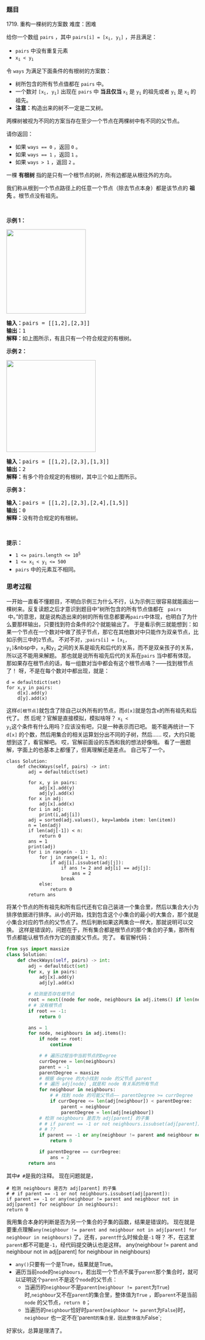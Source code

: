 ### 题目

1719\. 重构一棵树的方案数 难度：困难
<p>给你一个数组&nbsp;<code>pairs</code> ，其中&nbsp;<code>pairs[i] = [x<sub>i</sub>, y<sub>i</sub>]</code>&nbsp;，并且满足：</p>

<ul>
	<li><code>pairs</code>&nbsp;中没有重复元素</li>
	<li><code>x<sub>i</sub> &lt; y<sub>i</sub></code></li>
</ul>

<p>令&nbsp;<code>ways</code>&nbsp;为满足下面条件的有根树的方案数：</p>

<ul>
	<li>树所包含的所有节点值都在 <code>pairs</code>&nbsp;中。</li>
	<li>一个数对&nbsp;<code>[x<sub>i</sub>, y<sub>i</sub>]</code> 出现在&nbsp;<code>pairs</code>&nbsp;中&nbsp;<strong>当且仅当</strong><strong>&nbsp;</strong><code>x<sub>i</sub></code>&nbsp;是&nbsp;<code>y<sub>i</sub></code>&nbsp;的祖先或者&nbsp;<code>y<sub>i</sub></code>&nbsp;是&nbsp;<code>x<sub>i</sub></code><sub>&nbsp;</sub>的祖先。</li>
	<li><strong>注意：</strong>构造出来的树不一定是二叉树。</li>
</ul>

<p>两棵树被视为不同的方案当存在至少一个节点在两棵树中有不同的父节点。</p>

<p>请你返回：</p>

<ul>
	<li>如果&nbsp;<code>ways == 0</code>&nbsp;，返回&nbsp;<code>0</code>&nbsp;。</li>
	<li>如果&nbsp;<code>ways == 1</code>&nbsp;，返回 <code>1</code>&nbsp;。</li>
	<li>如果&nbsp;<code>ways &gt; 1</code>&nbsp;，返回&nbsp;<code>2</code>&nbsp;。</li>
</ul>

<p>一棵 <strong>有根树</strong>&nbsp;指的是只有一个根节点的树，所有边都是从根往外的方向。</p>

<p>我们称从根到一个节点路径上的任意一个节点（除去节点本身）都是该节点的 <strong>祖先</strong>&nbsp;。根节点没有祖先。</p>

<p>&nbsp;</p>

<p><strong>示例 1：</strong></p>
<img style="width: 208px; height: 221px;" src="https://assets.leetcode-cn.com/aliyun-lc-upload/uploads/2021/01/09/trees2.png">
<pre><b>输入：</b>pairs = [[1,2],[2,3]]
<b>输出：</b>1
<b>解释：</b>如上图所示，有且只有一个符合规定的有根树。
</pre>

<p><strong>示例 2：</strong></p>
<img style="width: 234px; height: 241px;" src="https://assets.leetcode-cn.com/aliyun-lc-upload/uploads/2021/01/09/tree.png" alt="">
<pre><b>输入：</b>pairs = [[1,2],[2,3],[1,3]]
<b>输出：</b>2
<b>解释：</b>有多个符合规定的有根树，其中三个如上图所示。
</pre>

<p><strong>示例 3：</strong></p>

<pre><b>输入：</b>pairs = [[1,2],[2,3],[2,4],[1,5]]
<b>输出：</b>0
<b>解释：</b>没有符合规定的有根树。</pre>

<p>&nbsp;</p>

<p><strong>提示：</strong></p>

<ul>
	<li><code>1 &lt;= pairs.length &lt;= 10<sup>5</sup></code></li>
	<li><code>1 &lt;= x<sub>i </sub>&lt; y<sub>i</sub> &lt;= 500</code></li>
	<li><code>pairs</code>&nbsp;中的元素互不相同。</li>
</ul>

### 思考过程

一开始一直看不懂题目，不明白示例三为什么不行，认为示例三很容易就能画出一棵树来。反复读题之后才意识到题目中“树所包含的所有节点值都在 <code>
pairs</code>
&nbsp;中。”的意思，就是说构造出来的树的所有信息都要再`pairs`中体现，也明白了为什么要那样输出，只要找到符合条件的2个就能输出了。
于是看示例三就能想到：如果一个节点在一个数对中做了孩子节点，那它在其他数对中只能作为双亲节点，比如示例三中的`2`节点。
不对不对，;<code>pairs[i]
= [x<sub>i</sub>, y<sub>i</sub>]</code>&nbsp中，<code>x<sub>i</sub></code>和<code>y<sub>i</sub></code>
之间的关系是祖先和后代的关系，而不是双亲孩子的关系，所以这不能用来解题。 那也就是说所有祖先后代的关系在`pairs`
当中都有体现，那如果存在根节点的话，每一组数对当中都会有这个根节点咯？——找到根节点了！
呀，不是在每个数对中都出现，就是：

	d = defaultdict(set)
	for x,y in pairs:
		d[x].add(y)
		d[y].add(x)

这样`d[根节点]`就包含了除自己以外所有的节点，而`d[x]`就是包含`x`的所有祖先和后代了。 然 后呢？官解是直接模拟，模拟啥呀？
<code>x<sub>i</sub> &lt; y<sub>i</sub></code>这个条件有什么用吗？应该没有吧，只是一种表示而已吧。 能不能再统计一下`d[x]`
的个数，然后用集合的相关运算划分出不同的子树，然后……
哎，大约只能想到这了，看官解吧。 哎，官解前面设的东西和我的想法好像哦。 看了一圈题解，字面上的也基本上都懂了，但离理解还是差点。
自己写了一个。

~~~ Pyrhon
class Solution:
    def checkWays(self, pairs) -> int:
        adj = defaultdict(set)

        for x, y in pairs:
            adj[x].add(y)
            adj[y].add(x)
        for x in adj:
            adj[x].add(x)
        for i in adj:
            print(i,adj[i])
        adj = sorted(adj.values(), key=lambda item: len(item))
        n = len(adj)
        if len(adj[-1]) < n:
            return 0
        ans = 1
        print(adj)
        for i in range(n - 1):
            for j in range(i + 1, n):
                if adj[i].issubset(adj[j]):
                    if ans != 2 and adj[i] == adj[j]:
                        ans = 2
                    break
            else:
                return 0
        return ans
~~~

将某个节点的所有祖先和所有后代还有它自己装进一个集合里，然后以集合大小为排序依据进行排序。从小的开始，找到包含这个小集合的最小的大集合，那个就是小集合对应的节点的父节点了。然后判断如果这两集合一样大，那就说明可以交换。
这样是错误的，问题在于，所有集合都是根节点的那个集合的子集，那所有节点都能认根节点作为它的直接父节点。完了。 看官解代码：

~~~ Python
from sys import maxsize
class Solution:
    def checkWays(self, pairs) -> int:
        adj = defaultdict(set)
        for x, y in pairs:
            adj[x].add(y)
            adj[y].add(x)

        # 检测是否存在根节点
        root = next((node for node, neighbours in adj.items() if len(neighbours) == len(adj) - 1), -1)
        # # 没有根节点
        if root == -1:
            return 0

        ans = 1
        for node, neighbours in adj.items():
            if node == root:
                continue

            # # 遍历过程当中当前节点的Degree
            currDegree = len(neighbours)
            parent = -1
            parentDegree = maxsize
            # 根据 degree 的大小找到 node 的父节点 parent
            # # 遍历 adj[node] ,就是和 node 有关系的所有节点
            for neighbour in neighbours:
                # # 找到 node 的可能父节点—— parentDegree >= currDegree
                if currDegree <= len(adj[neighbour]) < parentDegree:
                    parent = neighbour
                    parentDegree = len(adj[neighbour])
            # 检测 neighbours 是否为 adj[parent] 的子集
            # # if parent == -1 or not neighbours.issubset(adj[parent]):
            # # ??
            if parent == -1 or any(neighbour != parent and neighbour not in adj[parent] for neighbour in neighbours):
                return 0

            if parentDegree == currDegree:
                ans = 2
        return ans
~~~

其中`# #`是我的注释。 现在问题就是，

	# 检测 neighbours 是否为 adj[parent] 的子集
	# # if parent == -1 or not neighbours.issubset(adj[parent]):
	if parent == -1 or any(neighbour != parent and neighbour not in adj[parent] for neighbour in neighbours):
	return 0

我用集合本身的判断是否为另一个集合的子集的函数，结果是错误的。
现在就是要重点理解`any(neighbour != parent and neighbour not in adj[parent] for neighbour in neighbours)`
了。还有，`parent`什么时候会是`-1`
呀？ 不，在这里`parent`都不可能是`-1`，经代码提交确认也是这样。 any(neighbour != parent and neighbour not in adj[parent] for
neighbour in
neighbours)

+ `any()`只要有一个是True，结果就是True。
+ 遍历当前`node`的`neighbours`，若出现一个节点不属于`parent`那个集合时，就可以证明这个`parent`不是这个`node`的父节点：
    + 当遍历的`neighbour`不是`parent`(`neighbour != parent`为`True`)时,`neighbour`又不在`parent`的集合里，整体值为`True`
      ，即`parent`不是当前`node`
      的父节点，`return 0`；
    + 当遍历的`neighbour`恰好时`parent`(`neighbour != parent`为`False`)时，`neighbour`
      也一定不在'parent`的集合里，因此整体值为`False`;

好家伙，总算是理清了。